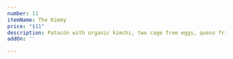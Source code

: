 ```yaml
---
number: 11
itemName: The Kimmy
price: "$11"
description: Patacón with organic kimchi, two cage free eggs, queso frito, gochujang
addOn: ''

---
```

